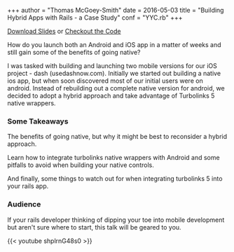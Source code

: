 +++
author = "Thomas McGoey-Smith"
date = 2016-05-03
title = "Building Hybrid Apps with Rails - a Case Study"
conf = "YYC.rb"
+++


[Download Slides](https://speakerdeck.com/tamcgoey/building-hybrid-apps-with-rails-a-case-study) or [Checkout the Code](https://github.com/tamcgoey/dasher-app-android)

How do you launch both an Android and iOS app in a matter of weeks and still gain some of the benefits of going native?

I was tasked with building and launching two mobile versions for our iOS project - dash (usedashnow.com). Initially we started out building a native ios app, but when soon discovered most of our initial users were on android. Instead of rebuilding out a complete native version for android, we decided to adopt a hybrid approach and take advantage of Turbolinks 5 native wrappers.

### Some Takeaways

The benefits of going native, but why it might be best to reconsider a hybrid approach.

Learn how to integrate turbolinks native wrappers with Android and some pitfalls to avoid when building your native controls.

And finally, some things to watch out for when integrating turbolinks 5 into your rails app.

### Audience

If your rails developer thinking of dipping your toe into mobile development but aren't sure where to start, this talk will be geared to you.

<div class="mt4">
  {{< youtube shplrnG48s0 >}}
</div>